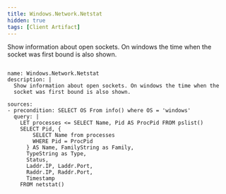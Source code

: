 ```yaml
---
title: Windows.Network.Netstat
hidden: true
tags: [Client Artifact]
---
```


Show information about open sockets. On windows the time when the
socket was first bound is also shown.


<pre><code class="language-yaml">
name: Windows.Network.Netstat
description: |
  Show information about open sockets. On windows the time when the
  socket was first bound is also shown.

sources:
- precondition: SELECT OS From info() where OS = &#x27;windows&#x27;
  query: |
    LET processes &lt;= SELECT Name, Pid AS ProcPid FROM pslist()
    SELECT Pid, {
        SELECT Name from processes
        WHERE Pid = ProcPid
      } AS Name, FamilyString as Family,
      TypeString as Type,
      Status,
      Laddr.IP, Laddr.Port,
      Raddr.IP, Raddr.Port,
      Timestamp
    FROM netstat()

</code></pre>

